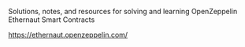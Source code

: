 Solutions, notes, and resources for solving and learning OpenZeppelin Ethernaut Smart Contracts

https://ethernaut.openzeppelin.com/

